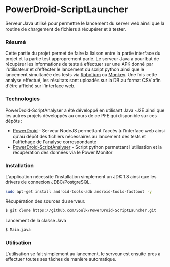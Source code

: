 # PowerDroid-ScriptLauncher

Serveur Java utilisé pour permettre le lancement du server web ainsi que la routine de chargement de fichiers à récupérer et à tester.

### Résumé

Cette partie du projet permet de faire la liaison entre la partie interface du projet et la partie test approprement parlé. Le serveur Java
a pour but de récupérer les informations de tests à effectuer sur une APK donné par l'utilisateur et d'effecter le lancement du script python
ainsi que le lancement simultanée des tests via [Robotium](http://robotium.com/) ou [Monkey](https://developer.android.com/studio/test/monkey.html).
Une fois cette analyse effectué, les résultats sont uploadés sur la DB au format CSV afin d'être affiché sur l'interface web.


### Technologies

PowerDroid-ScriptAnalyser a été développé en utilisant Java -J2E ainsi que les autres projets développés au cours de ce PFE qui disponible sur ces dépôts :

* [PowerDroid](https://github.com/Soulk/PowerDroid) - Serveur NodeJS permettant l'accès à l'interface web ainsi qu'au dépôt des fichiers nécessaires au lancement des tests et l'affichage de l'analyse correspondante
* [PowerDroid-ScriptAnalyser](https://github.com/decottis/PowerDroid-ScriptAnalyser) - Script python permettant l'utilisation et la récupération des données via le Power Monitor

### Installation

L'application nécessite l'installation simplement un JDK 1.8 ainsi que les drivers de connexion JDBC/PostgreSQL.

```sh
sudo apt-get install android-tools-adb android-tools-fastboot -y
```


Récupération des sources du serveur.

```sh
$ git clone https://github.com/Soulk/PowerDroid-ScriptLauncher.git
```

Lancement de la classe Java

```sh
$ Main.java
```

### Utilisation

L'utilisation se fait simplement au lancement, le serveur est ensuite près à effectuer toutes ses tâches de manière automatique. 

